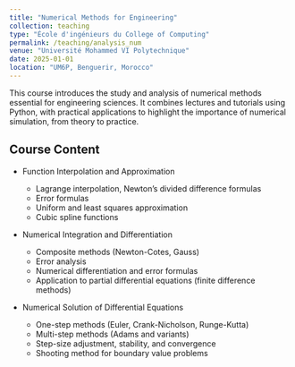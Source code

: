 ```yaml
---
title: "Numerical Methods for Engineering"
collection: teaching
type: "École d'ingénieurs du College of Computing"
permalink: /teaching/analysis_num
venue: "Université Mohammed VI Polytechnique"
date: 2025-01-01
location: "UM6P, Benguerir, Morocco"
---
```



This course introduces the study and analysis of numerical methods essential for engineering sciences. It combines lectures and tutorials using Python, with practical applications to highlight the importance of numerical simulation, from theory to practice.

## Course Content  

- Function Interpolation and Approximation  
  - Lagrange interpolation, Newton’s divided difference formulas  
  - Error formulas  
  - Uniform and least squares approximation  
  - Cubic spline functions  

- Numerical Integration and Differentiation  
  - Composite methods (Newton-Cotes, Gauss)  
  - Error analysis  
  - Numerical differentiation and error formulas  
  - Application to partial differential equations (finite difference methods)  

- Numerical Solution of Differential Equations  
  - One-step methods (Euler, Crank-Nicholson, Runge-Kutta)  
  - Multi-step methods (Adams and variants)  
  - Step-size adjustment, stability, and convergence  
  - Shooting method for boundary value problems  

